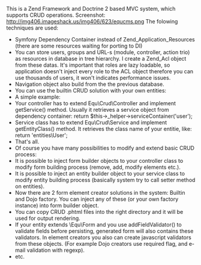 This is a Zend Framework and Doctrine 2 based MVC system, which supports CRUD operations.
Screenshot: http://img406.imageshack.us/img406/623/equcms.png
The folowing techniques are used:
- Symfony Dependency Container instead of Zend_Application_Resources (there are some resources waiting for porting to DI)
- You can store users, groups and URL-s (module, controller, action trio) as resources in database in tree hierarchy.
  I create a Zend_Acl object from these datas. It's important that roles are lazy loadable, so application doesn't inject every role
  to the ACL object therefore you can use thousands of users, it won't indicates performance issues.
- Navigation object also build from the the previous database.
- You can use the builtin CRUD solution with your own entities:
 - A simple example:
  - Your controller has to extend Equ\Crud\Controller and implement getService() method. Usually it retrieves
    a service object from dependency container: return $this->_helper->serviceContainer('user');
   - Service class has to extend Equ\Crud\Service and implement getEntityClass() method. It retrieves the class
     name of your entitie, like: return 'entities\User';
   - That's all.
 - Of course you have many possibilities to modify and extend basic CRUD process:
  - It is possible to inject form builder objects to your controller class to modify form building process (remove, add, modify elements etc.).
  - It is possible to inject an entity builder object to your service class to modify entity building process (basically system try to call setter method on entities).
  - Now there are 2 form element creator solutions in the system: Builtin and Dojo factory. You can inject any of these
    (or your own factory instance) into form builder object.
  - You can copy CRUD .phtml files into the right directory and it will be used for output rendering.
  - If your entity extends \Equ\Form and you use addFieldValidator() to validate fields before persisting, generated
    form will also contains these validators. In element creators you also can create javascript validators from these objects.
    (For example Dojo creators use required flag, and e-mail validation with regexp).
  - etc.